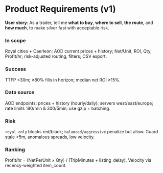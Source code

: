 # Product Requirements (v1)

**User story**: As a trader, tell me **what to buy**, **where to sell**, **the route**, and **how much**, to make silver fast with acceptable risk.

### In scope
Royal cities + Caerleon; AOD current prices + history; Net/Unit, ROI, Qty, Profit/hr; risk-adjusted routing; filters; CSV export.

### Success
TTFP <30m; ≥80% fills in horizon; median net ROI ≥15%.

### Data source
AOD endpoints: prices + history (hourly/daily); servers west/east/europe; rate limits 180/min & 300/5min; use gzip + batching.

### Risk
`royal_only` blocks red/black; `balanced/aggressive` penalize but allow. Guard stale >5m, anomalous spreads, low velocity.

### Ranking
Profit/hr = (NetPerUnit × Qty) / (TripMinutes + listing_delay). Velocity via recency-weighted item_count.
